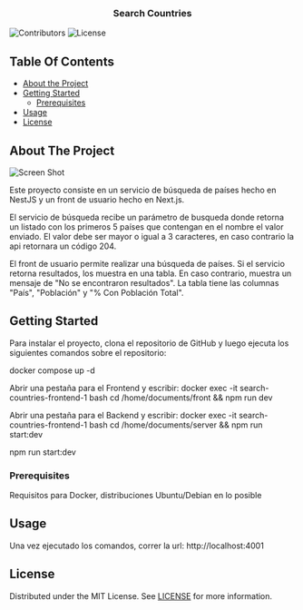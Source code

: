 <br/>
<p align="center">
  <h3 align="center">Search Countries</h3>

</p>

![Contributors](https://img.shields.io/github/contributors/tomaslvidal/desafio_tecnico?color=dark-green) ![License](https://img.shields.io/github/license/tomaslvidal/desafio_tecnico) 

## Table Of Contents

* [About the Project](#about-the-project)
* [Getting Started](#getting-started)
  * [Prerequisites](#prerequisites)
* [Usage](#usage)
* [License](#license)

## About The Project

![Screen Shot](https://github.com/tomaslvidal/search_table/blob/main/images/search_table.PNG?raw=true)

Este proyecto consiste en un servicio de búsqueda de países hecho en NestJS y un front de usuario hecho en Next.js.

El servicio de búsqueda recibe un parámetro de busqueda donde retorna un listado con los primeros 5 países que contengan en el nombre el valor enviado. El valor debe ser mayor o igual a 3 caracteres, en caso contrario la api retornara un código 204.

El front de usuario permite realizar una búsqueda de países. Si el servicio retorna resultados, los muestra en una tabla. En caso contrario, muestra un mensaje de "No se encontraron resultados". La tabla tiene las columnas "País", "Población" y "% Con Población Total".


## Getting Started

Para instalar el proyecto, clona el repositorio de GitHub y luego ejecuta los siguientes comandos sobre el repositorio:

docker compose up -d

Abrir una pestaña para el Frontend y escribir:
docker exec -it search-countries-frontend-1 bash
cd /home/documents/front && npm run dev

Abrir una pestaña para el Backend y escribir:
docker exec -it search-countries-frontend-1 bash
cd /home/documents/server && npm run start:dev

npm run start:dev

### Prerequisites

Requisitos para Docker, distribuciones Ubuntu/Debian en lo posible

## Usage

Una vez ejecutado los comandos, correr la url: http://localhost:4001

## License

Distributed under the MIT License. See [LICENSE](https://github.com/tomaslvidal/desafio_tecnico/blob/main/LICENSE.md) for more information.
